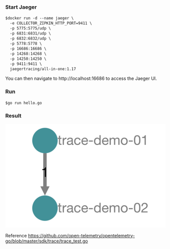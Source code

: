 ### Start Jaeger
```
$docker run -d --name jaeger \
  -e COLLECTOR_ZIPKIN_HTTP_PORT=9411 \
  -p 5775:5775/udp \
  -p 6831:6831/udp \
  -p 6832:6832/udp \
  -p 5778:5778 \
  -p 16686:16686 \
  -p 14268:14268 \
  -p 14250:14250 \
  -p 9411:9411 \
  jaegertracing/all-in-one:1.17
```

You can then navigate to http://localhost:16686 to access the Jaeger UI.

### Run
```
$go run hello.go
```


### Result
![alt text](https://raw.githubusercontent.com/up1/demo-go-opentelemetry/master/sample.png "Result")


Reference 
https://github.com/open-telemetry/opentelemetry-go/blob/master/sdk/trace/trace_test.go
